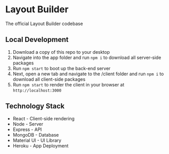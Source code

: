 # Layout Builder
The official Layout Builder codebase

## Local Development
1. Download a copy of this repo to your desktop
2. Navigate into the app folder and run `npm i` to download all server-side packages
3. Run `npm start` to boot up the back-end server
4. Next, open a new tab and navigate to the /client folder and run `npm i` to download all client-side packages
5. Run `npm start` to render the client in your browser at `http://localhost:3000`

## Technology Stack
* React - Client-side rendering
* Node - Server
* Express - API
* MongoDB - Database
* Material UI - UI Library
* Heroku - App Deployment